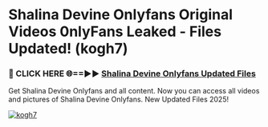 # Shalina Devine Onlyfans Original Videos 0nlyFans Leaked - Files Updated! (kogh7)

<h3>🔴 CLICK HERE 🌐==►► <a href="https://tinyurl.com/2jnfzry5" rel="nofollow">Shalina Devine Onlyfans Updated Files</a></h3>

Get Shalina Devine Onlyfans and all content. Now you can access all videos and pictures of Shalina Devine Onlyfans. New Updated Files 2025!

[![kogh7](https://i.imgur.com/GyGTBgg.gif)](https://tinyurl.com/2jnfzry5)
